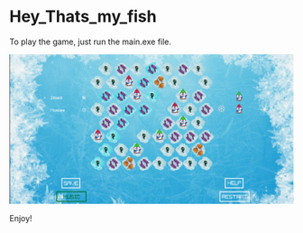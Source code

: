 # Hey_Thats_my_fish


To play the game, just run the main.exe file.


![Game Image](https://github.com/Mohammad-Zibadi/Hey_Thats_my_fish/blob/master/images/game.png?raw=true "Game Image title")

Enjoy!
